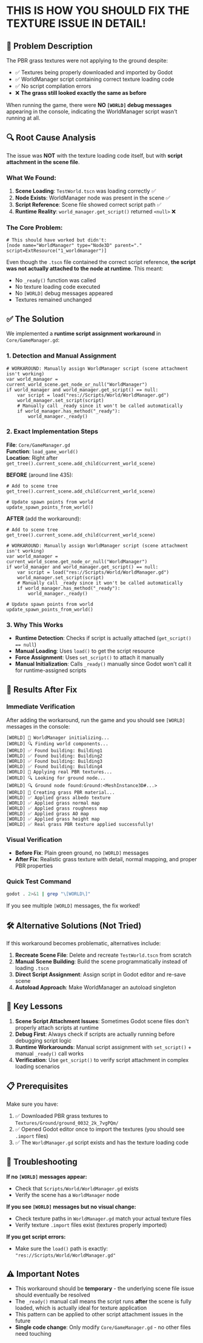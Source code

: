 # THIS IS HOW YOU SHOULD FIX THE TEXTURE ISSUE IN DETAIL!

## 🎯 **Problem Description**

The PBR grass textures were not applying to the ground despite:
- ✅ Textures being properly downloaded and imported by Godot
- ✅ WorldManager script containing correct texture loading code
- ✅ No script compilation errors
- ❌ **The grass still looked exactly the same as before**

When running the game, there were **NO `[WORLD]` debug messages** appearing in the console, indicating the WorldManager script wasn't running at all.

## 🔍 **Root Cause Analysis**

The issue was **NOT** with the texture loading code itself, but with **script attachment in the scene file**.

### What We Found:
1. **Scene Loading**: `TestWorld.tscn` was loading correctly ✅
2. **Node Exists**: WorldManager node was present in the scene ✅  
3. **Script Reference**: Scene file showed correct script path ✅
4. **Runtime Reality**: `world_manager.get_script()` returned `<null>` ❌

### The Core Problem:
```gdscript
# This should have worked but didn't:
[node name="WorldManager" type="Node3D" parent="." script=ExtResource("1_worldmanager")]
```

Even though the `.tscn` file contained the correct script reference, **the script was not actually attached to the node at runtime**. This meant:
- No `_ready()` function was called
- No texture loading code executed  
- No `[WORLD]` debug messages appeared
- Textures remained unchanged

## ✅ **The Solution**

We implemented a **runtime script assignment workaround** in `Core/GameManager.gd`:

### 1. **Detection and Manual Assignment**

```gdscript
# WORKAROUND: Manually assign WorldManager script (scene attachment isn't working)
var world_manager = current_world_scene.get_node_or_null("WorldManager")
if world_manager and world_manager.get_script() == null:
    var script = load("res://Scripts/World/WorldManager.gd")
    world_manager.set_script(script)
    # Manually call _ready since it won't be called automatically
    if world_manager.has_method("_ready"):
        world_manager._ready()
```

### 2. **Exact Implementation Steps**

**File**: `Core/GameManager.gd`  
**Function**: `load_game_world()`  
**Location**: Right after `get_tree().current_scene.add_child(current_world_scene)`

**BEFORE** (around line 435):
```gdscript
# Add to scene tree
get_tree().current_scene.add_child(current_world_scene)

# Update spawn points from world
update_spawn_points_from_world()
```

**AFTER** (add the workaround):
```gdscript
# Add to scene tree
get_tree().current_scene.add_child(current_world_scene)

# WORKAROUND: Manually assign WorldManager script (scene attachment isn't working)
var world_manager = current_world_scene.get_node_or_null("WorldManager")
if world_manager and world_manager.get_script() == null:
	var script = load("res://Scripts/World/WorldManager.gd")
	world_manager.set_script(script)
	# Manually call _ready since it won't be called automatically
	if world_manager.has_method("_ready"):
		world_manager._ready()

# Update spawn points from world
update_spawn_points_from_world()
```

### 3. **Why This Works**

- **Runtime Detection**: Checks if script is actually attached (`get_script() == null`)
- **Manual Loading**: Uses `load()` to get the script resource
- **Force Assignment**: Uses `set_script()` to attach it manually
- **Manual Initialization**: Calls `_ready()` manually since Godot won't call it for runtime-assigned scripts

## 🎉 **Results After Fix**

### **Immediate Verification**
After adding the workaround, run the game and you should see `[WORLD]` messages in the console:

```
[WORLD] 🚀 WorldManager initializing...
[WORLD] 🔍 Finding world components...
[WORLD] ✅ Found building: Building1
[WORLD] ✅ Found building: Building2
[WORLD] ✅ Found building: Building3
[WORLD] ✅ Found building: Building4
[WORLD] 🎨 Applying real PBR textures...
[WORLD] 🔍 Looking for ground node...
[WORLD] 🔍 Ground node found:Ground:<MeshInstance3D#...>
[WORLD] 🎨 Creating grass PBR material...
[WORLD] ✅ Applied grass albedo texture
[WORLD] ✅ Applied grass normal map
[WORLD] ✅ Applied grass roughness map
[WORLD] ✅ Applied grass AO map
[WORLD] ✅ Applied grass height map
[WORLD] ✅ Real grass PBR texture applied successfully!
```

### **Visual Verification**
- **Before Fix**: Plain green ground, no `[WORLD]` messages
- **After Fix**: Realistic grass texture with detail, normal mapping, and proper PBR properties

### **Quick Test Command**
```bash
godot . 2>&1 | grep "\[WORLD\]"
```
If you see multiple `[WORLD]` messages, the fix worked!

## 🛠️ **Alternative Solutions** (Not Tried)

If this workaround becomes problematic, alternatives include:

1. **Recreate Scene File**: Delete and recreate `TestWorld.tscn` from scratch
2. **Manual Scene Building**: Build the scene programmatically instead of loading `.tscn`
3. **Direct Script Assignment**: Assign script in Godot editor and re-save scene
4. **Autoload Approach**: Make WorldManager an autoload singleton

## 📝 **Key Lessons**

1. **Scene Script Attachment Issues**: Sometimes Godot scene files don't properly attach scripts at runtime
2. **Debug First**: Always check if scripts are actually running before debugging script logic
3. **Runtime Workarounds**: Manual script assignment with `set_script()` + manual `_ready()` call works
4. **Verification**: Use `get_script()` to verify script attachment in complex loading scenarios

## 📋 **Prerequisites**

Make sure you have:
1. ✅ Downloaded PBR grass textures to `Textures/Ground/ground_0032_2k_7vgPQm/`
2. ✅ Opened Godot editor once to import the textures (you should see `.import` files)
3. ✅ The `WorldManager.gd` script exists and has the texture loading code

## 🔧 **Troubleshooting**

**If no `[WORLD]` messages appear:**
- Check that `Scripts/World/WorldManager.gd` exists
- Verify the scene has a `WorldManager` node

**If you see `[WORLD]` messages but no visual change:**
- Check texture paths in `WorldManager.gd` match your actual texture files
- Verify texture `.import` files exist (textures properly imported)

**If you get script errors:**
- Make sure the `load()` path is exactly: `"res://Scripts/World/WorldManager.gd"`

## ⚠️ **Important Notes**

- This workaround should be **temporary** - the underlying scene file issue should eventually be resolved
- The `_ready()` manual call means the script runs **after** the scene is fully loaded, which is actually ideal for texture application
- This pattern can be applied to other script attachment issues in the future
- **Single code change**: Only modify `Core/GameManager.gd` - no other files need touching 